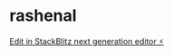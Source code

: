 # rashenal

[Edit in StackBlitz next generation editor ⚡️](https://stackblitz.com/~/github.com/rashenal/rashenal)
